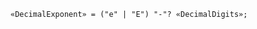 <!-- This file is generated automatically by infrastructure scripts. Please don't edit by hand. -->

```{ .ebnf .slang-ebnf #DecimalExponent }
«DecimalExponent» = ("e" | "E") "-"? «DecimalDigits»;
```
